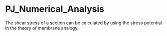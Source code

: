 # PJ_Numerical_Analysis
The shear stress of a section can be calculated by using the stress potential in the theory of membrane analogy.

